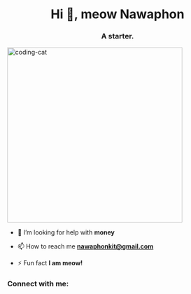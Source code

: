 <h1 align="center">Hi 👋, meow Nawaphon</h1>
<h3 align="center">A starter.</h3>

<img alt="coding-cat" width="400" src="https://media.tenor.com/GiUbb4qg_vwAAAAM/csharp-cat-programmer.gif">

- 🤝 I’m looking for help with **money**

- 📫 How to reach me **nawaphonkit@gmail.com**

- ⚡ Fun fact **I am meow!**

<h3 align="left">Connect with me:</h3>
<p align="left">
</p>
